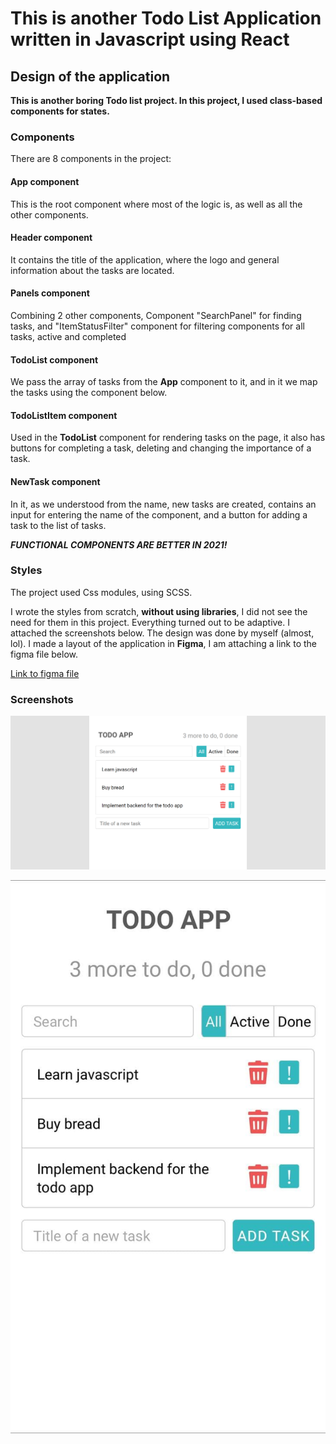 # This is another Todo List Application written in Javascript using React

## Design of the application

**This is another boring Todo list project. In this project, I used class-based components for states.**

### Components

There are 8 components in the project:

#### App component

This is the root component where most of the logic is, as well as all the other components.

#### Header component

It contains the title of the application, where the logo and general information about the tasks are located.

#### Panels component

Combining 2 other components, Component "SearchPanel" for finding tasks, and "ItemStatusFilter" component for filtering components for all tasks, active and completed

#### TodoList component

We pass the array of tasks from the **App** component to it, and in it we map the tasks using the component below.

#### TodoListItem component

Used in the **TodoList** component for rendering tasks on the page, it also has buttons for completing a task, deleting and changing the importance of a task.

#### NewTask component

In it, as we understood from the name, new tasks are created, contains an input for entering the name of the component, and a button for adding a task to the list of tasks.

***FUNCTIONAL COMPONENTS ARE BETTER IN 2021!***

### Styles

The project used Css modules, using SCSS.

I wrote the styles from scratch, **without using libraries**, I did not see the need for them in this project. Everything turned out to be adaptive. I attached the screenshots below. The design was done by myself (almost, lol). I made a layout of the application in **Figma**, I am attaching a link to the figma file below.

<a href="https://www.figma.com/file/D64yblCazHa8wKSvFyHfjt/TODO-LIST" target="_blank">Link to figma file</a>

### Screenshots

![Desktop](https://github.com/luckymvm/react-todo-app/raw/main/screenshots/desktop.PNG)

![Mobile adaptive](https://github.com/luckymvm/react-todo-app/raw/main/screenshots/mobile.jpg)